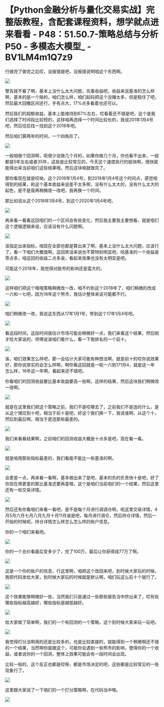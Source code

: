 # 【Python金融分析与量化交易实战】完整版教程，含配套课程资料，想学就点进来看看 - P48：51.50.7-策略总结与分析P50 - 多模态大模型_ - BV1LM4m1Q7z9

行做完了做完之后哎，没报错是吧，没报错说明咱这个东西啊。

![](img/5f5fffab51a7cff9a2751e30d05e181b_1.png)

警告就不看了啊，基本上没什么太大问题，先看收益吧，收益来说基准的怎么样啊，基本的是一个赔的，咱们怎么样，咱们起码把这个没赚太多，但是稳住了吧，然后最大回撤区间还行，手有点大，17%点多看着也还可以。

然后我们的超额收益，基本上能维持到67%左右，哎看着还不错是吧，这个是我们选择了时间段比较短的，这样咱再选择一个时间比较长的，我说201年1月4号吧，然后往后找一找到这个2018年吧。

然后咱们算两年的时间，一个四角形了。

![](img/5f5fffab51a7cff9a2751e30d05e181b_3.png)

一般咱做个回测啊，呃很少说做几个月的，如果你做几个月，你也看不出来，一般都是5年左右或者35年，这些是比较常见的，今天这个速度执行的挺快啊，很快就能得出来当前咱们这些结果哦，然后这块咱就做完了。

那你看现在就是哎呦，这个2016年1月4号，到2018年1月4号这个时间点，感觉咱得到的结果，和这个基本收益来说差不太多啊，没有什么太大的，没有什么太大的起色，是不是我再稍微改一改吧，我再换一个时间。

那比如说从这个2018年1月4号，到这个2020年1月4号吧。

![](img/5f5fffab51a7cff9a2751e30d05e181b_5.png)

再来看一看看这回咱们的一个区间会有些变化，然后我主要我主要想看，就是咱们这个逻辑逻辑来说，应该没有什么问题啊。



![](img/5f5fffab51a7cff9a2751e30d05e181b_7.png)

该指定出来指标，咱现在全部也都是算出来了啊，基本上没什么太大问题，应该行了，看一下咱们大概值啊，这回笑话来说也不算特别明显吧，哈基准的一个收益是零点多，咱这回的收益二点多诶，看起来效果也没有太明显是吧。

可能这个2018年，我觉得对股市的影响还是蛮大的。

![](img/5f5fffab51a7cff9a2751e30d05e181b_9.png)

这样咱们把这个哦哦策略稍微改一改，咱不约到这个2018年了，咱们稍微的改成一六和一七吧，因为18年这个熊市，我估计整体来说可能都不行。



![](img/5f5fffab51a7cff9a2751e30d05e181b_11.png)

咱们稍微改一改，我说这东西从17年1月1号，带到这个17年1月4号吧。

![](img/5f5fffab51a7cff9a2751e30d05e181b_13.png)

看这段时间，这段时间我估计市场可能会稍微好一点，我们来看这个结果，然后刚才给大家说的，师傅说诶咱们看什么，看一下我排名的一个前十。



![](img/5f5fffab51a7cff9a2751e30d05e181b_15.png)

诶，咱们效果怎么样吧，那一会估计大家可能有种想法啊，就是前十的哎你说效果好，那你说厚实的会怎么样啊，啊你看这回就是一呃一六到171月4，就是这一年怎么样，16年这一年啊，看起来还不错吧。

你看咱们的回测收益要比基本收益要高一些啊，这样的结果，然后这块我们稍微改一改啊。

![](img/5f5fffab51a7cff9a2751e30d05e181b_17.png)

就是在这里我们把这个策略之前，我们不是哎哪去了，之前我们不是选的什么，是从这个理应到十吧，相当于前十是吧，好这个我们换一下，我说谁啊，从这个十，然后到最后啊，相当于是选那些最差的。



![](img/5f5fffab51a7cff9a2751e30d05e181b_19.png)

我们来看看结果啊，之前咱们的回测收益大概是十点多是吧，现在看一看。

![](img/5f5fffab51a7cff9a2751e30d05e181b_21.png)

就是咱用那些指标最差的，我们看能不能比一些基准的啊。

![](img/5f5fffab51a7cff9a2751e30d05e181b_23.png)

会更差一点，再来看一看啊，基本做出来了是吧，基本的负的负责快十是吧，好了你现在用更差的那比基准还要再差哦，这个是咱们当前咱们的一个结果，然后这里还有一些交易详情。



![](img/5f5fffab51a7cff9a2751e30d05e181b_25.png)

然后还有你看咱们来看一看吧，是不是每个月进行调调仓啊，呃这里交易详情，4月5月六月七月八月九月十月11月诶是吧，每月进行调仓，然后持仓详情，然后一开始的时候呃，持仓详情怎么样怎么怎么样的账户信息。

你的一个咱们来看吧。

![](img/5f5fffab51a7cff9a2751e30d05e181b_27.png)

你的一个总价看最后变多少了，完了100万，最后让你获得成77万了啊。

![](img/5f5fffab51a7cff9a2751e30d05e181b_29.png)

这是一个你的账户的信息，行这里啊，咱把这个改回来吧，到时候大家玩的时候，我把代码发给大家，到时候大家玩的时候就是默认啊，咱们玩这么前十个就行了。



![](img/5f5fffab51a7cff9a2751e30d05e181b_31.png)

这个效果能够稍微好一些，当然我们只是通过一些那些报告当中挤出来了，哎有些哪些指标越高越好，哪些指标是越低越好。



![](img/5f5fffab51a7cff9a2751e30d05e181b_33.png)

给大家做了简单啊，我们的一个有回测的一个策略，这个到时候大家来玩一玩吧。

![](img/5f5fffab51a7cff9a2751e30d05e181b_35.png)

我觉得打分法啊用的还是比较多的，也是比较直接的，就能得到一个稍微啊还不错的一个结果，当然啊你是跟这个，可能你会遇到一些熊市的影响，使得你的一个收益，或者说你的一个回测，整体上效果可能会有一段时间会出现。

比较一般的，这个反正也都是哎呀，都是市场决定的吧，这些都是比较常见的一些现象行了。

![](img/5f5fffab51a7cff9a2751e30d05e181b_37.png)

这里跟大家说了一下咱们的一个打分策略啊，在代码当中唉。

![](img/5f5fffab51a7cff9a2751e30d05e181b_39.png)